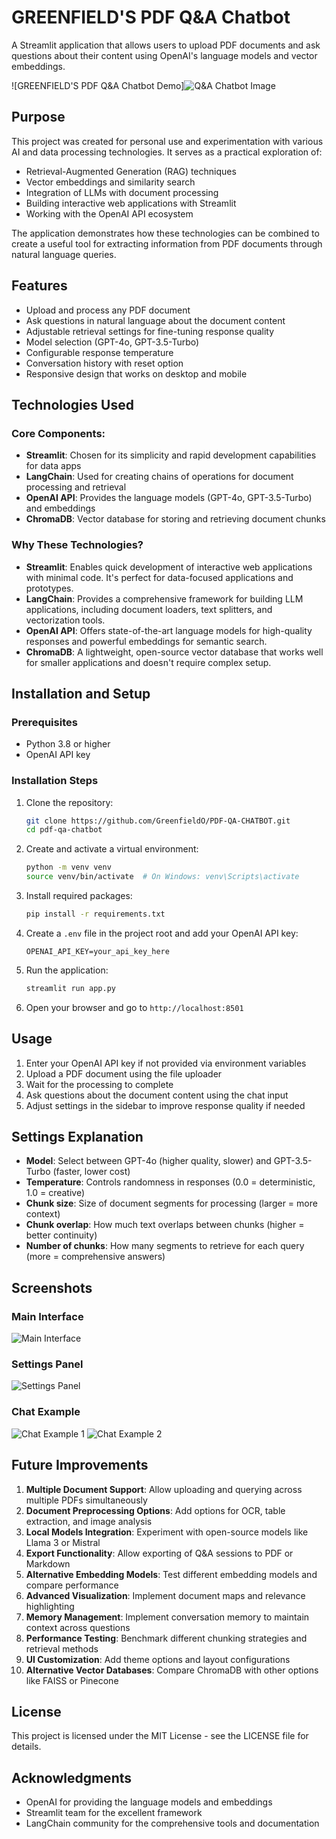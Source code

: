 # GREENFIELD'S PDF Q&A Chatbot

A Streamlit application that allows users to upload PDF documents and ask questions about their content using OpenAI's language models and vector embeddings.

![GREENFIELD'S PDF Q&A Chatbot Demo]![Q&A Chatbot Image](image.png)

## Purpose

This project was created for personal use and experimentation with various AI and data processing technologies. It serves as a practical exploration of:

- Retrieval-Augmented Generation (RAG) techniques
- Vector embeddings and similarity search
- Integration of LLMs with document processing
- Building interactive web applications with Streamlit
- Working with the OpenAI API ecosystem

The application demonstrates how these technologies can be combined to create a useful tool for extracting information from PDF documents through natural language queries.

## Features

- Upload and process any PDF document
- Ask questions in natural language about the document content
- Adjustable retrieval settings for fine-tuning response quality
- Model selection (GPT-4o, GPT-3.5-Turbo)
- Configurable response temperature
- Conversation history with reset option
- Responsive design that works on desktop and mobile

## Technologies Used

### Core Components:
- **Streamlit**: Chosen for its simplicity and rapid development capabilities for data apps
- **LangChain**: Used for creating chains of operations for document processing and retrieval
- **OpenAI API**: Provides the language models (GPT-4o, GPT-3.5-Turbo) and embeddings
- **ChromaDB**: Vector database for storing and retrieving document chunks

### Why These Technologies?

- **Streamlit**: Enables quick development of interactive web applications with minimal code. It's perfect for data-focused applications and prototypes.
- **LangChain**: Provides a comprehensive framework for building LLM applications, including document loaders, text splitters, and vectorization tools.
- **OpenAI API**: Offers state-of-the-art language models for high-quality responses and powerful embeddings for semantic search.
- **ChromaDB**: A lightweight, open-source vector database that works well for smaller applications and doesn't require complex setup.

## Installation and Setup

### Prerequisites
- Python 3.8 or higher
- OpenAI API key

### Installation Steps

1. Clone the repository:
   ```bash
   git clone https://github.com/GreenfieldO/PDF-QA-CHATBOT.git
   cd pdf-qa-chatbot
   ```

2. Create and activate a virtual environment:
   ```bash
   python -m venv venv
   source venv/bin/activate  # On Windows: venv\Scripts\activate
   ```

3. Install required packages:
   ```bash
   pip install -r requirements.txt
   ```

4. Create a `.env` file in the project root and add your OpenAI API key:
   ```
   OPENAI_API_KEY=your_api_key_here
   ```

5. Run the application:
   ```bash
   streamlit run app.py
   ```

6. Open your browser and go to `http://localhost:8501`

## Usage

1. Enter your OpenAI API key if not provided via environment variables
2. Upload a PDF document using the file uploader
3. Wait for the processing to complete
4. Ask questions about the document content using the chat input
5. Adjust settings in the sidebar to improve response quality if needed

## Settings Explanation

- **Model**: Select between GPT-4o (higher quality, slower) and GPT-3.5-Turbo (faster, lower cost)
- **Temperature**: Controls randomness in responses (0.0 = deterministic, 1.0 = creative)
- **Chunk size**: Size of document segments for processing (larger = more context)
- **Chunk overlap**: How much text overlaps between chunks (higher = better continuity)
- **Number of chunks**: How many segments to retrieve for each query (more = comprehensive answers)

## Screenshots

### Main Interface
![Main Interface](image-1.png)

### Settings Panel
![Settings Panel](image-2.png)

### Chat Example
![Chat Example 1](image-3.png)
![Chat Example 2](image-4.png)

## Future Improvements

1. **Multiple Document Support**: Allow uploading and querying across multiple PDFs simultaneously
2. **Document Preprocessing Options**: Add options for OCR, table extraction, and image analysis
3. **Local Models Integration**: Experiment with open-source models like Llama 3 or Mistral
4. **Export Functionality**: Allow exporting of Q&A sessions to PDF or Markdown
5. **Alternative Embedding Models**: Test different embedding models and compare performance
6. **Advanced Visualization**: Implement document maps and relevance highlighting
7. **Memory Management**: Implement conversation memory to maintain context across questions
8. **Performance Testing**: Benchmark different chunking strategies and retrieval methods
9. **UI Customization**: Add theme options and layout configurations
10. **Alternative Vector Databases**: Compare ChromaDB with other options like FAISS or Pinecone

## License

This project is licensed under the MIT License - see the LICENSE file for details.

## Acknowledgments

- OpenAI for providing the language models and embeddings
- Streamlit team for the excellent framework
- LangChain community for the comprehensive tools and documentation
